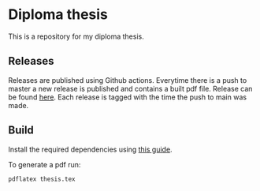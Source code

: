 # Diploma thesis

This is a repository for my diploma thesis.

## Releases

Releases are published using Github actions. Everytime there is a push to master a new release is published and contains a built pdf file. Release can be found [here](https://github.com/SamoKopecky/diploma-thesis-latex/releases). Each release is tagged with the time the push to main was made.

## Build

Install the required dependencies using [this guide](https://gist.github.com/ogajduse/ad4db70f9a6d396a133e6fd68f1a1204).

To generate a pdf run:

```sh
pdflatex thesis.tex
```
